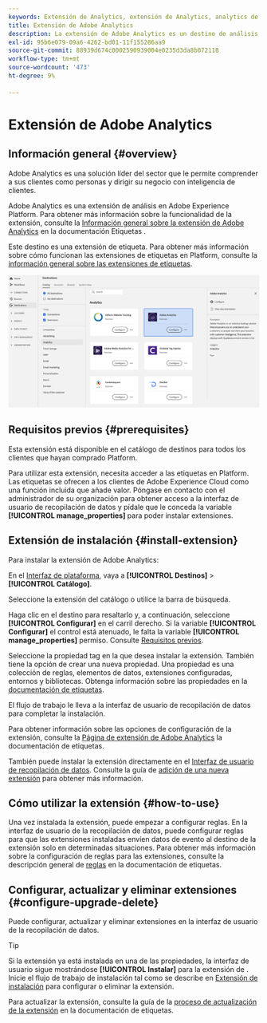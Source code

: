 ```yaml
---
keywords: Extensión de Analytics, extensión de Analytics, analytics de destino
title: Extensión de Adobe Analytics
description: La extensión de Adobe Analytics es un destino de análisis en Adobe Experience Platform. Para obtener más información sobre la funcionalidad de la extensión, consulte la página de la extensión en Adobe Exchange.
exl-id: 95b6e079-09a6-4262-bd01-11f155286aa9
source-git-commit: 88939d674c0002590939004e0235d3da8b072118
workflow-type: tm+mt
source-wordcount: '473'
ht-degree: 9%

---
```


# Extensión de Adobe Analytics

## Información general {#overview}

Adobe Analytics es una solución líder del sector que le permite comprender a sus clientes como personas y dirigir su negocio con inteligencia de clientes.

Adobe Analytics es una extensión de análisis en Adobe Experience Platform. Para obtener más información sobre la funcionalidad de la extensión, consulte la [Información general sobre la extensión de Adobe Analytics](/help/tags/extensions/client/analytics/overview.md) en la documentación Etiquetas .

Este destino es una extensión de etiqueta. Para obtener más información sobre cómo funcionan las extensiones de etiquetas en Platform, consulte la [información general sobre las extensiones de etiquetas](../launch-extensions/overview.md).

![Extensión de Adobe Analytics](../../assets/catalog/analytics/adobe-analytics/catalog.png)

## Requisitos previos {#prerequisites}

Esta extensión está disponible en el catálogo de destinos para todos los clientes que hayan comprado Platform.

Para utilizar esta extensión, necesita acceder a las etiquetas en Platform. Las etiquetas se ofrecen a los clientes de Adobe Experience Cloud como una función incluida que añade valor. Póngase en contacto con el administrador de su organización para obtener acceso a la interfaz de usuario de recopilación de datos y pídale que le conceda la variable **[!UICONTROL manage_properties]** para poder instalar extensiones.

## Extensión de instalación {#install-extension}

Para instalar la extensión de Adobe Analytics:

En el [Interfaz de plataforma](https://platform.adobe.com/), vaya a **[!UICONTROL Destinos]** > **[!UICONTROL Catálogo]**.

Seleccione la extensión del catálogo o utilice la barra de búsqueda.

Haga clic en el destino para resaltarlo y, a continuación, seleccione **[!UICONTROL Configurar]** en el carril derecho. Si la variable **[!UICONTROL Configurar]** el control está atenuado, le falta la variable **[!UICONTROL manage_properties]** permiso. Consulte [Requisitos previos](#prerequisites).

Seleccione la propiedad tag en la que desea instalar la extensión. También tiene la opción de crear una nueva propiedad. Una propiedad es una colección de reglas, elementos de datos, extensiones configuradas, entornos y bibliotecas. Obtenga información sobre las propiedades en la [documentación de etiquetas](../../../tags/ui/administration/companies-and-properties.md).

El flujo de trabajo le lleva a la interfaz de usuario de recopilación de datos para completar la instalación.

Para obtener información sobre las opciones de configuración de la extensión, consulte la [Página de extensión de Adobe Analytics](https://experienceleague.adobe.com/docs/platform-learn/implement-in-websites/implement-solutions/analytics.html) la documentación de etiquetas.

También puede instalar la extensión directamente en el [Interfaz de usuario de recopilación de datos](https://experience.adobe.com/#/data-collection/). Consulte la guía de [adición de una nueva extensión](../../../tags/ui/managing-resources/extensions/overview.md#add-a-new-extension) para obtener más información.

## Cómo utilizar la extensión {#how-to-use}

Una vez instalada la extensión, puede empezar a configurar reglas. En la interfaz de usuario de la recopilación de datos, puede configurar reglas para que las extensiones instaladas envíen datos de evento al destino de la extensión solo en determinadas situaciones. Para obtener más información sobre la configuración de reglas para las extensiones, consulte la descripción general de [reglas](../../../tags/ui/managing-resources/rules.md) en la documentación de etiquetas.

## Configurar, actualizar y eliminar extensiones {#configure-upgrade-delete}

Puede configurar, actualizar y eliminar extensiones en la interfaz de usuario de la recopilación de datos.

>[!TIP]
>
>Si la extensión ya está instalada en una de las propiedades, la interfaz de usuario sigue mostrándose **[!UICONTROL Instalar]** para la extensión de . Inicie el flujo de trabajo de instalación tal como se describe en [Extensión de instalación](#install-extension) para configurar o eliminar la extensión.

Para actualizar la extensión, consulte la guía de la [proceso de actualización de la extensión](../../../tags/ui/managing-resources/extensions/extension-upgrade.md) en la documentación de etiquetas.
